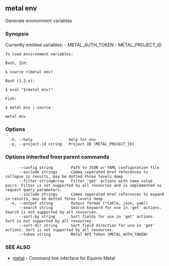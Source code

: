 ## metal env

Generate environment variables

### Synopsis

Currently emitted variables:
	- METAL_AUTH_TOKEN
	- METAL_PROJECT_ID

	To load environment variables:

	Bash, Zsh:

	$ source <(metal env)

	Bash (3.2.x):

	$ eval "$(metal env)"

	Fish:

	$ metal env | source
	

```
metal env
```

### Options

```
  -h, --help                help for env
  -p, --project-id string   Project ID (METAL_PROJECT_ID)
```

### Options inherited from parent commands

```
      --config string        Path to JSON or YAML configuration file
      --exclude strings      Comma seperated Href references to collapse in results, may be dotted three levels deep
      --filter stringArray   Filter 'get' actions with name value pairs. Filter is not supported by all resources and is implemented as request query parameters.
      --include strings      Comma seperated Href references to expand in results, may be dotted three levels deep
  -o, --output string        Output format (*table, json, yaml)
      --search string        Search keyword for use in 'get' actions. Search is not supported by all resources.
      --sort-by string       Sort fields for use in 'get' actions. Sort is not supported by all resources.
      --sort-dir string      Sort field direction for use in 'get' actions. Sort is not supported by all resources.
      --token string         Metal API Token (METAL_AUTH_TOKEN)
```

### SEE ALSO

* [metal](metal.md)	 - Command line interface for Equinix Metal

